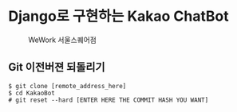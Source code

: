 # Django로 구현하는 Kakao ChatBot

<figure class="align-center">
  <img src="https://koreandramaland.com/wp-content/uploads/2018/01/misaeng-2014-filming-location-seoul-square-photo-copyright-Mich-2018-koreandramaland.jpg" alt="">
  <figcaption>WeWork 서울스퀘어점</figcaption>
</figure>


## Git 이전버젼 되돌리기

```
$ git clone [remote_address_here]
$ cd KakaoBot
# git reset --hard [ENTER HERE THE COMMIT HASH YOU WANT]
```

